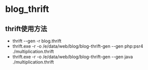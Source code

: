 # blog_thrift

## thrift使用方法
- thrift --gen -r blog.thrift
- thrift.exe -r -o /e/data/web/blog/blog-thrift-gen --gen php:psr4 ./multiplication.thrift 
- thrift.exe -r -o /e/data/web/blog/blog-thrift-gen --gen java ./multiplication.thrift
